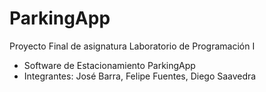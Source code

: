 # ParkingApp
Proyecto Final de asignatura Laboratorio de Programación I
- Software de Estacionamiento ParkingApp
- Integrantes: José Barra, Felipe Fuentes, Diego Saavedra
